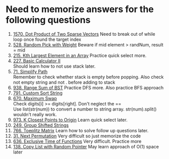 # Need to memorize answers for the following questions
1. [1570. Dot Product of Two Sparse Vectors](https://leetcode.com/problems/dot-product-of-two-sparse-vectors)  Need to break out of while loop once found the target index
2. [528. Random Pick with Weight](https://leetcode.com/problems/random-pick-with-weight) Beware if mid element > randNum, result = mid
3. [215. Kth Largest Element in an Array](https://leetcode.com/problems/kth-largest-element-in-an-array) Practice quick select more.
4. [227. Basic Calculator II](https://leetcode.com/problems/basic-calculator-ii)  
   Should learn how to not use stack later.
5. [71. Simplify Path](https://leetcode.com/problems/simplify-path)  
   Remember to check whether stack is empty before popping. Also check not empty string and not . before adding to stack
6. [938. Range Sum of BST](https://leetcode.com/problems/range-sum-of-bst)
   Practice DFS more. Also practice BFS approach
7. [791. Custom Sort String](https://leetcode.com/problems/custom-sort-string/)
8. [670. Maximum Swap](https://leetcode.com/problems/maximum-swap)    
   Check digits[i] >= digits[right]. Don't neglect the ==  
   Use list(str(num)) to convert a number to string array. str(num).split() wouldn't really work.
9. [973. K Closest Points to Origin](https://leetcode.com/problems/k-closest-points-to-origin/) Learn quick select later.
10. [249. Group Shifted Strings](https://leetcode.com/problems/group-shifted-strings/)
11. [766. Toeplitz Matrix](https://leetcode.com/problems/toeplitz-matrix) Learn how to solve follow up questions later.
12. [31. Next Permutation](https://leetcode.com/problems/next-permutation) Very difficult so just memorize the code
13. [636. Exclusive Time of Functions](https://leetcode.com/problems/exclusive-time-of-functions) Very difficult. Practice more
19. [138. Copy List with Random Pointer](https://leetcode.com/problems/copy-list-with-random-pointer) May learn approach of O(1) space later
